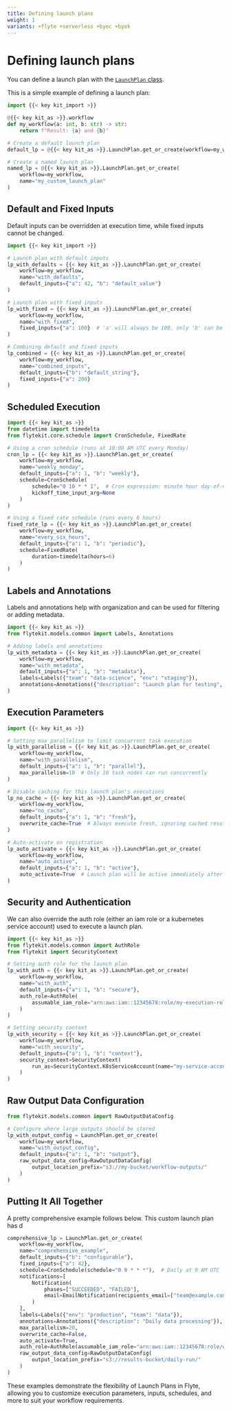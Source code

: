 ```yaml
---
title: Defining launch plans
weight: 1
variants: +flyte +serverless +byoc +byok
---
```


# Defining launch plans

You can define a launch plan with the [`LaunchPlan` class](/api-reference/flytekit/packages/flytekit.models.launch_plan/#flytekitmodelslaunch_planlaunchplan).
<!-- TODO: Add link to API -->

This is a simple example of defining a launch plan:

```python
import {{< key kit_import >}}

@{{< key kit_as >}}.workflow
def my_workflow(a: int, b: str) -> str:
    return f"Result: {a} and {b}"

# Create a default launch plan
default_lp = @{{< key kit_as >}}.LaunchPlan.get_or_create(workflow=my_workflow)

# Create a named launch plan
named_lp = @{{< key kit_as >}}.LaunchPlan.get_or_create(
    workflow=my_workflow,
    name="my_custom_launch_plan"
)
```

## Default and Fixed Inputs

Default inputs can be overridden at execution time, while fixed inputs cannot be changed.

```python
import {{< key kit_import >}}

# Launch plan with default inputs
lp_with_defaults = {{< key kit_as >}}.LaunchPlan.get_or_create(
    workflow=my_workflow,
    name="with_defaults",
    default_inputs={"a": 42, "b": "default_value"}
)

# Launch plan with fixed inputs
lp_with_fixed = {{< key kit_as >}}.LaunchPlan.get_or_create(
    workflow=my_workflow,
    name="with_fixed",
    fixed_inputs={"a": 100}  # 'a' will always be 100, only 'b' can be specified
)

# Combining default and fixed inputs
lp_combined = {{< key kit_as >}}.LaunchPlan.get_or_create(
    workflow=my_workflow,
    name="combined_inputs",
    default_inputs={"b": "default_string"},
    fixed_inputs={"a": 200}
)
```

## Scheduled Execution

```python
import {{< key kit_as >}}
from datetime import timedelta
from flytekit.core.schedule import CronSchedule, FixedRate

# Using a cron schedule (runs at 10:00 AM UTC every Monday)
cron_lp = {{< key kit_as >}}.LaunchPlan.get_or_create(
    workflow=my_workflow,
    name="weekly_monday",
    default_inputs={"a": 1, "b": "weekly"},
    schedule=CronSchedule(
        schedule="0 10 * * 1",  # Cron expression: minute hour day-of-month month day-of-week
        kickoff_time_input_arg=None
    )
)

# Using a fixed rate schedule (runs every 6 hours)
fixed_rate_lp = {{< key kit_as >}}.LaunchPlan.get_or_create(
    workflow=my_workflow,
    name="every_six_hours",
    default_inputs={"a": 1, "b": "periodic"},
    schedule=FixedRate(
        duration=timedelta(hours=6)
    )
)
```

## Labels and Annotations

Labels and annotations help with organization and can be used for filtering or adding metadata.

```python
import {{< key kit_as >}}
from flytekit.models.common import Labels, Annotations

# Adding labels and annotations
lp_with_metadata = {{< key kit_as >}}.LaunchPlan.get_or_create(
    workflow=my_workflow,
    name="with_metadata",
    default_inputs={"a": 1, "b": "metadata"},
    labels=Labels({"team": "data-science", "env": "staging"}),
    annotations=Annotations({"description": "Launch plan for testing", "owner": "jane.doe"})
)
```

## Execution Parameters

```python
import {{< key kit_as >}}

# Setting max parallelism to limit concurrent task execution
lp_with_parallelism = {{< key kit_as >}}.LaunchPlan.get_or_create(
    workflow=my_workflow,
    name="with_parallelism",
    default_inputs={"a": 1, "b": "parallel"},
    max_parallelism=10  # Only 10 task nodes can run concurrently
)

# Disable caching for this launch plan's executions
lp_no_cache = {{< key kit_as >}}.LaunchPlan.get_or_create(
    workflow=my_workflow,
    name="no_cache",
    default_inputs={"a": 1, "b": "fresh"},
    overwrite_cache=True  # Always execute fresh, ignoring cached results
)

# Auto-activate on registration
lp_auto_activate = {{< key kit_as >}}.LaunchPlan.get_or_create(
    workflow=my_workflow,
    name="auto_active",
    default_inputs={"a": 1, "b": "active"},
    auto_activate=True  # Launch plan will be active immediately after registration
)
```

## Security and Authentication

We can also override the auth role (either an iam role or a kubernetes service account) used to execute a launch plan.

```python
import {{< key kit_as >}}
from flytekit.models.common import AuthRole
from flytekit import SecurityContext

# Setting auth role for the launch plan
lp_with_auth = {{< key kit_as >}}.LaunchPlan.get_or_create(
    workflow=my_workflow,
    name="with_auth",
    default_inputs={"a": 1, "b": "secure"},
    auth_role=AuthRole(
        assumable_iam_role="arn:aws:iam::12345678:role/my-execution-role"
    )
)

# Setting security context
lp_with_security = {{< key kit_as >}}.LaunchPlan.get_or_create(
    workflow=my_workflow,
    name="with_security",
    default_inputs={"a": 1, "b": "context"},
    security_context=SecurityContext(
        run_as=SecurityContext.K8sServiceAccount(name="my-service-account")
    )
)
```

## Raw Output Data Configuration

```python
from flytekit.models.common import RawOutputDataConfig

# Configure where large outputs should be stored
lp_with_output_config = LaunchPlan.get_or_create(
    workflow=my_workflow,
    name="with_output_config",
    default_inputs={"a": 1, "b": "output"},
    raw_output_data_config=RawOutputDataConfig(
        output_location_prefix="s3://my-bucket/workflow-outputs/"
    )
)
```

## Putting It All Together

A pretty comprehensive example follows below. This custom launch plan has d

```python
comprehensive_lp = LaunchPlan.get_or_create(
    workflow=my_workflow,
    name="comprehensive_example",
    default_inputs={"b": "configurable"},
    fixed_inputs={"a": 42},
    schedule=CronSchedule(schedule="0 9 * * *"),  # Daily at 9 AM UTC
    notifications=[
        Notification(
            phases=["SUCCEEDED", "FAILED"],
            email=EmailNotification(recipients_email=["team@example.com"])
        )
    ],
    labels=Labels({"env": "production", "team": "data"}),
    annotations=Annotations({"description": "Daily data processing"}),
    max_parallelism=20,
    overwrite_cache=False,
    auto_activate=True,
    auth_role=AuthRole(assumable_iam_role="arn:aws:iam::12345678:role/workflow-role"),
    raw_output_data_config=RawOutputDataConfig(
        output_location_prefix="s3://results-bucket/daily-run/"
    )
)
```

These examples demonstrate the flexibility of Launch Plans in Flyte, allowing you to customize execution parameters, inputs, schedules, and more to suit your workflow requirements.
